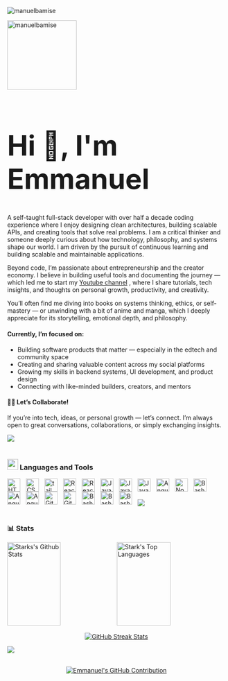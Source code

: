 <p align="left"> <img src="https://komarev.com/ghpvc/?username=manuelbamise&label=Profile%20views&color=0e75b6&style=flat" alt="manuelbamise" /> </p>
 <p><img align="center" style="width:10rem" src="https://wakatime.com/badge/user/88f8eacb-f480-4529-841d-5689258888d2.svg" alt="manuelbamise" /></p>

<h1 style="font-size:4rem">Hi 👋, I'm Emmanuel</h1>

A self-taught full-stack developer with over half a decade coding experience where I enjoy designing clean architectures, building scalable APIs, and creating tools that solve real problems.
I am a critical thinker and someone deeply curious about how technology, philosophy, and systems shape our world.
I am driven by the pursuit of continuous learning and building scalable and maintainable applications. <br>

Beyond code, I’m passionate about entrepreneurship and the creator economy. I believe in building useful tools and documenting the journey — which led me to start my [Youtube channel][youtube] , where I share tutorials, tech insights, and thoughts on personal growth, productivity, and creativity. <br>

You’ll often find me diving into books on systems thinking, ethics, or self-mastery — or unwinding with a bit of anime and manga, which I deeply appreciate for its storytelling, emotional depth, and philosophy. <br>

<h4>Currently, I’m focused on:</h4>

<ul>
<li>Building software products that matter — especially in the edtech and community space </li>

<li>Creating and sharing valuable content across my social platforms</li>

<li>Growing my skills in backend systems, UI development, and product design </li>

<li>Connecting with like-minded builders, creators, and mentors </li>

</ul>

<h4>👯‍♂️ Let’s Collaborate!</h4>
If you’re into tech, ideas, or personal growth — let’s connect. I’m always open to great conversations, collaborations, or simply exchanging insights.

<img src="https://user-images.githubusercontent.com/73097560/115834477-dbab4500-a447-11eb-908a-139a6edaec5c.gif"><br><br>


### <img src="https://media2.giphy.com/media/QssGEmpkyEOhBCb7e1/giphy.gif?cid=ecf05e47a0n3gi1bfqntqmob8g9aid1oyj2wr3ds3mg700bl&rid=giphy.gif" width ="25"><b> Languages and Tools</b>

<img align="left" alt="HTML" width="30px" style="padding-right:10px;" src="https://cdn.jsdelivr.net/gh/devicons/devicon/icons/html5/html5-plain.svg" />
<img align="left" alt="CSS" width="30px" style="padding-right:10px;" src="https://cdn.jsdelivr.net/gh/devicons/devicon/icons/css3/css3-plain.svg" />
<img align="left" alt="tailwind" width="30px" style="padding-right:10px;" src="https://cdn.jsdelivr.net/gh/devicons/devicon/icons/tailwindcss/tailwindcss-original.svg" />
<img align="left" alt="React" width="30px" style="padding-right:10px;" src="https://cdn.jsdelivr.net/gh/devicons/devicon/icons/react/react-original.svg" /> 
<img align="left" alt="React" width="30px" style="padding-right:10px;" src="https://cdn.jsdelivr.net/gh/devicons/devicon@latest/icons/nextjs/nextjs-original.svg" />


<img align="left" alt="JavaScript" width="30px" style="padding-right:10px;" src="https://cdn.jsdelivr.net/gh/devicons/devicon/icons/javascript/javascript-plain.svg" />
<img align="left" alt="JavaScript" width="30px" style="padding-right:10px;" src="https://cdn.jsdelivr.net/gh/devicons/devicon@latest/icons/typescript/typescript-original.svg" />
<img align="left" alt="JavaScript" width="30px" style="padding-right:10px;" src="https://cdn.jsdelivr.net/gh/devicons/devicon@latest/icons/express/express-original.svg" />
<img align="left" alt="Angular" width="30px" style="padding-right:10px;" src="https://cdn.jsdelivr.net/gh/devicons/devicon@latest/icons/nestjs/nestjs-original.svg" />
<img align="left" alt="NodeJS" width="30px" style="padding-right:10px;" src="https://cdn.jsdelivr.net/gh/devicons/devicon/icons/nodejs/nodejs-original.svg" />

<img align="left" alt="Bash" width="30px" style="padding-right:10px;" src="https://cdn.jsdelivr.net/gh/devicons/devicon/icons/php/php-original.svg" />

<img align="left" alt="Angular" width="30px" style="padding-right:10px;" src="https://cdn.jsdelivr.net/gh/devicons/devicon@latest/icons/mongodb/mongodb-original.svg" />
<img align="left" alt="Angular" width="30px" style="padding-right:10px;" src="https://cdn.jsdelivr.net/gh/devicons/devicon@latest/icons/postgresql/postgresql-original.svg" /> 



<img align="left" alt="Git" width="30px" style="padding-right:10px;" src="https://cdn.jsdelivr.net/gh/devicons/devicon/icons/git/git-original.svg" />
<img align="left" alt="GitHub" width="30px" style="padding-right:10px;" src="https://cdn.jsdelivr.net/gh/devicons/devicon/icons/github/github-original.svg" /> 


<img align="left" alt="Bash" width="30px" style="padding-right:10px;" src="https://cdn.jsdelivr.net/gh/devicons/devicon@latest/icons/dbeaver/dbeaver-original.svg" />
<img align="left" alt="Bash" width="30px" style="padding-right:10px;" src="https://cdn.jsdelivr.net/gh/devicons/devicon/icons/bash/bash-original.svg" />
<img align="left" alt="Bash" width="30px" style="padding-right:10px;" src="https://cdn.jsdelivr.net/gh/devicons/devicon/icons/vscode/vscode-original.svg" />
<br />
<br>


<img src="https://user-images.githubusercontent.com/73097560/115834477-dbab4500-a447-11eb-908a-139a6edaec5c.gif"><br><br>


### 📊 Stats

<a> 
    <a href="https://github.com/manuelbamise"><img alt="Starks's Github Stats" src="https://denvercoder1-github-readme-stats.vercel.app/api?username=manuelbamise&show_icons=true&count_private=true&theme=react&border_color=7F3FBF&bg_color=0D1117&title_color=F85D7F&icon_color=F8D866" height="192px" width="49.5%"/></a>
  <a href="https://github.com/manuelbamise"><img alt="Stark's Top Languages" src="https://denvercoder1-github-readme-stats.vercel.app/api/top-langs/?username=manuelbamise&langs_count=8&layout=compact&theme=react&border_color=7F3FBF&bg_color=0D1117&title_color=F85D7F&icon_color=F8D866" height="192px" width="49.5%"/></a>
  <br/>
</a>

</p>

<p align="center">
<a href="https://github.com/manuelbamise" align="center">
<img src="https://github-readme-streak-stats.herokuapp.com/?user=manuelbamise&theme=dark&hide_border=true&background=1c1917&stroke=0891b2&ring=0891b2&fire=ff7600&currStreakLabel=ffffff" alt="GitHub Streak Stats" />
</a>
</p>

<img src="https://user-images.githubusercontent.com/73097560/115834477-dbab4500-a447-11eb-908a-139a6edaec5c.gif"><br><br>


<p align="center">
  <a href="https://github.com/manuelbamise">
    <img src="https://github-profile-summary-cards.vercel.app/api/cards/profile-details?username=manuelbamise&theme=radical" alt="Emmanuel's GitHub Contribution"/>
  </a>
</p>

[youtube]: https://youtube.com/@manuelbamise1
[telegram]: https://t.me/manuelbamise1
